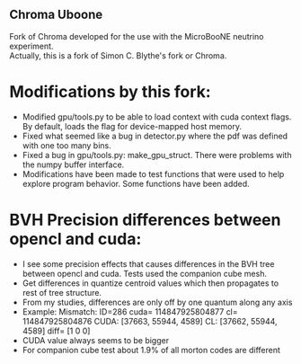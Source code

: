 ## Chroma Uboone

Fork of Chroma developed for the use with the MicroBooNE neutrino experiment.  
Actually, this is a fork of Simon C. Blythe's fork or Chroma.

# Modifications by this fork:

* Modified gpu/tools.py to be able to load context with cuda context flags.  By default, loads the flag for device-mapped host memory.
* Fixed what seemed like a bug in detector.py where the pdf was defined with one too many bins.
* Fixed a bug in gpu/tools.py: make_gpu_struct.  There were problems with the numpy buffer interface.
* Modifications have been made to test functions that were used to help explore program behavior.  Some functions have been added.

# BVH Precision differences between opencl and cuda:

* I see some precision effects that causes differences in the BVH tree between opencl and cuda.  Tests used the companion cube mesh.
* Get differences in quantize centroid values which then propagates to rest of tree structure.
* From my studies, differences are only off by one quantum along any axis
* Example: Mismatch: ID=286  cuda= 114847925804877  cl= 114847925804876
  CUDA:  [37663, 55944, 4589]  CL:  [37662, 55944, 4589]  diff= [1 0 0]
* CUDA value always seems to be bigger
* For companion cube test about 1.9% of all morton codes are different